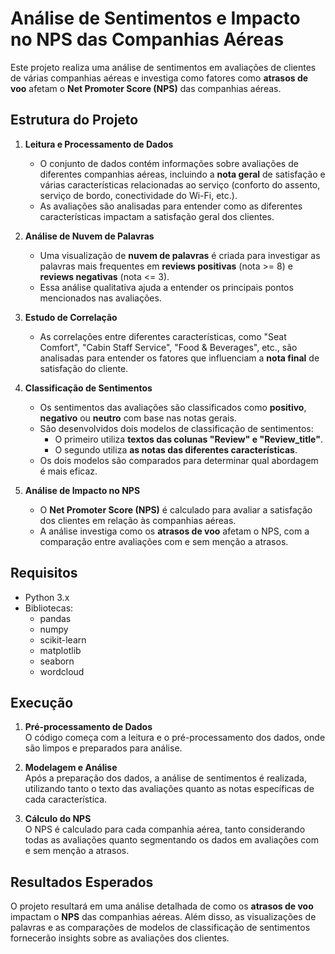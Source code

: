 # Análise de Sentimentos e Impacto no NPS das Companhias Aéreas

Este projeto realiza uma análise de sentimentos em avaliações de clientes de várias companhias aéreas e investiga como fatores como **atrasos de voo** afetam o **Net Promoter Score (NPS)** das companhias aéreas.

## Estrutura do Projeto

1. **Leitura e Processamento de Dados**  
   - O conjunto de dados contém informações sobre avaliações de diferentes companhias aéreas, incluindo a **nota geral** de satisfação e várias características relacionadas ao serviço (conforto do assento, serviço de bordo, conectividade do Wi-Fi, etc.).
   - As avaliações são analisadas para entender como as diferentes características impactam a satisfação geral dos clientes.

2. **Análise de Nuvem de Palavras**  
   - Uma visualização de **nuvem de palavras** é criada para investigar as palavras mais frequentes em **reviews positivas** (nota >= 8) e **reviews negativas** (nota <= 3).
   - Essa análise qualitativa ajuda a entender os principais pontos mencionados nas avaliações.

3. **Estudo de Correlação**  
   - As correlações entre diferentes características, como "Seat Comfort", "Cabin Staff Service", "Food & Beverages", etc., são analisadas para entender os fatores que influenciam a **nota final** de satisfação do cliente.

4. **Classificação de Sentimentos**  
   - Os sentimentos das avaliações são classificados como **positivo**, **negativo** ou **neutro** com base nas notas gerais.
   - São desenvolvidos dois modelos de classificação de sentimentos:
     - O primeiro utiliza **textos das colunas "Review" e "Review_title"**.
     - O segundo utiliza **as notas das diferentes características**.
   - Os dois modelos são comparados para determinar qual abordagem é mais eficaz.

5. **Análise de Impacto no NPS**  
   - O **Net Promoter Score (NPS)** é calculado para avaliar a satisfação dos clientes em relação às companhias aéreas.
   - A análise investiga como os **atrasos de voo** afetam o NPS, com a comparação entre avaliações com e sem menção a atrasos.

## Requisitos

- Python 3.x
- Bibliotecas:
  - pandas
  - numpy
  - scikit-learn
  - matplotlib
  - seaborn
  - wordcloud

## Execução

1. **Pré-processamento de Dados**  
   O código começa com a leitura e o pré-processamento dos dados, onde são limpos e preparados para análise.
   
2. **Modelagem e Análise**  
   Após a preparação dos dados, a análise de sentimentos é realizada, utilizando tanto o texto das avaliações quanto as notas específicas de cada característica.

3. **Cálculo do NPS**  
   O NPS é calculado para cada companhia aérea, tanto considerando todas as avaliações quanto segmentando os dados em avaliações com e sem menção a atrasos.

## Resultados Esperados

O projeto resultará em uma análise detalhada de como os **atrasos de voo** impactam o **NPS** das companhias aéreas. Além disso, as visualizações de palavras e as comparações de modelos de classificação de sentimentos fornecerão insights sobre as avaliações dos clientes.
